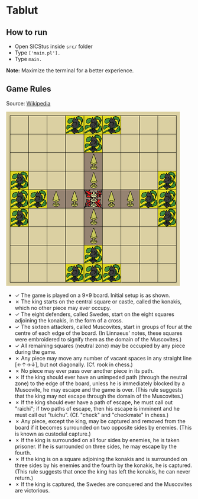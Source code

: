 # Tablut

## How to run

* Open SICStus inside ``src/`` folder
* Type ``['main.pl'].``
* Type ``main.``

**Note:** Maximize the terminal for a better experience.

## Game Rules

Source: [Wikipedia](https://en.wikipedia.org/wiki/Tafl_games#Reconstruction)

![board](res/board.png)

* ✓ The game is played on a 9×9 board. Initial setup is as shown.
* ✗ The king starts on the central square or castle, called the konakis, which no other piece may ever occupy.
* ✓ The eight defenders, called Swedes, start on the eight squares adjoining the konakis, in the form of a cross.
* ✓ The sixteen attackers, called Muscovites, start in groups of four at the centre of each edge of the board. (In Linnaeus' notes, these squares were embroidered to signify them as the domain of the Muscovites.)
* ✓ All remaining squares (neutral zone) may be occupied by any piece during the game.
* ✗ Any piece may move any number of vacant spaces in any straight line [←↑→↓], but not diagonally. (Cf. rook in chess.)
* ✗ No piece may ever pass over another piece in its path.
* ✗ If the king should ever have an unimpeded path (through the neutral zone) to the edge of the board, unless he is immediately blocked by a Muscovite, he may escape and the game is over. (This rule suggests that the king may not escape through the domain of the Muscovites.)
* ✗ If the king should ever have a path of escape, he must call out "raichi"; if two paths of escape, then his escape is imminent and he must call out "tuichu". (Cf. "check" and "checkmate" in chess.)
* ✗ Any piece, except the king, may be captured and removed from the board if it becomes surrounded on two opposite sides by enemies. (This is known as custodial capture.)
* ✗ If the king is surrounded on all four sides by enemies, he is taken prisoner. If he is surrounded on three sides, he may escape by the fourth.
* ✗ If the king is on a square adjoining the konakis and is surrounded on three sides by his enemies and the fourth by the konakis, he is captured. (This rule suggests that once the king has left the konakis, he can never return.)
* ✗ If the king is captured, the Swedes are conquered and the Muscovites are victorious.
